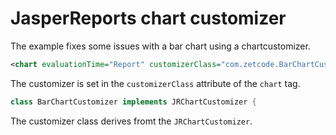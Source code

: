 # JasperReports chart customizer 

The example fixes some issues with a bar chart using a chartcustomizer.  

```xml
<chart evaluationTime="Report" customizerClass="com.zetcode.BarChartCustomizer">
```
The customizer is set in the `customizerClass` attribute of the `chart` tag.  

```groovy
class BarChartCustomizer implements JRChartCustomizer {
```

The customizer class derives fromt the `JRChartCustomizer`.  
